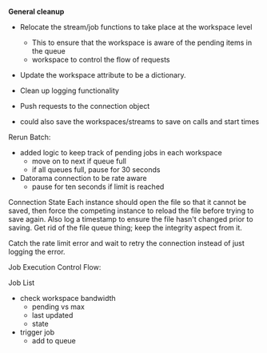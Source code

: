 **General cleanup**
- Relocate the stream/job functions to take place at the workspace level
  - This to ensure that the workspace is aware of the pending items in the queue
  - workspace to control the flow of requests
- Update the workspace attribute to be a dictionary.
- Clean up logging functionality
- Push requests to the connection object


- could also save the workspaces/streams to save on calls and start times


Rerun Batch:

- added logic to keep track of pending jobs in each workspace
  - move on to next if queue full
  - if all queues full, pause for 30 seconds
- Datorama connection to be rate aware
  - pause for ten seconds if limit is reached



Connection State
Each instance should open the file so that it cannot be saved, then force the competing instance to reload the file before trying to save again. Also log a timestamp to ensure the file hasn't changed prior to saving.
Get rid of the file queue thing; keep the integrity aspect from it.

Catch the rate limit error and wait to retry the connection instead of just logging the error.



Job Execution Control Flow:

Job List
- check workspace bandwidth
  - pending vs max
  - last updated
  - state
- trigger job
  - add to queue
